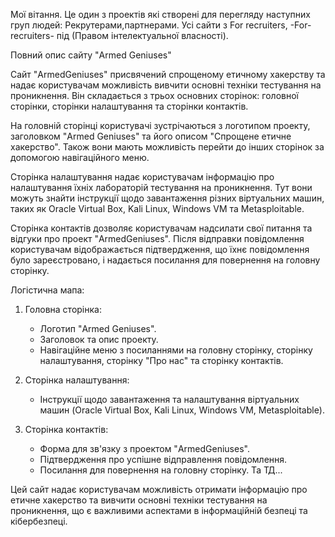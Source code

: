Мої вітання. Це один з проектів які створені для перегляду наступних груп людей: 
Рекрутерами,партнерами. 
Усі сайти з For recruiters, -For-recruiters-  під (Правом інтелектуальної власності). 




 Повний опис сайту "Armed Geniuses"

Сайт "ArmedGeniuses" присвячений спрощеному етичному хакерству та надає користувачам можливість вивчити основні техніки тестування на проникнення. Він складається з трьох основних сторінок: головної сторінки, сторінки налаштування та сторінки контактів.

На головній сторінці користувачі зустрічаються з логотипом проекту, заголовком "Armed Geniuses" та його описом "Спрощене етичне хакерство". Також вони мають можливість перейти до інших сторінок за допомогою навігаційного меню.

Сторінка налаштування надає користувачам інформацію про налаштування їхніх лабораторій тестування на проникнення. Тут вони можуть знайти інструкції щодо завантаження різних віртуальних машин, таких як Oracle Virtual Box, Kali Linux, Windows VM та Metasploitable.

Сторінка контактів дозволяє користувачам надсилати свої питання та відгуки про проект "ArmedGeniuses". Після відправки повідомлення користувачам відображається підтвердження, що їхнє повідомлення було зареєстровано, і надається посилання для повернення на головну сторінку.

Логістична мапа:

1. Головна сторінка:
   - Логотип "Armed Geniuses".
   - Заголовок та опис проекту.
   - Навігаційне меню з посиланнями на головну сторінку, сторінку налаштування, сторінку "Про нас" та сторінку контактів.

2. Сторінка налаштування:
   - Інструкції щодо завантаження та налаштування віртуальних машин (Oracle Virtual Box, Kali Linux, Windows VM, Metasploitable).

3. Сторінка контактів:
   - Форма для зв'язку з проектом "ArmedGeniuses".
   - Підтвердження про успішне відправлення повідомлення.
   - Посилання для повернення на головну сторінку.
Та ТД...

Цей сайт надає користувачам можливість отримати інформацію про етичне хакерство та вивчити основні техніки тестування на проникнення, що є важливими аспектами в інформаційній безпеці та кібербезпеці.
